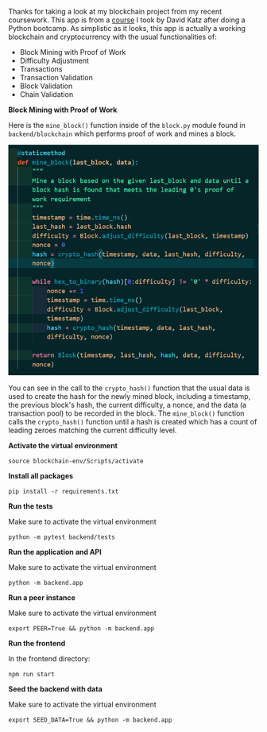Thanks for taking a look at my blockchain project from my recent coursework. This app is from a [course](https://www.udemy.com/course/python-js-react-blockchain/) I took by David Katz after doing a Python bootcamp. As simplistic as it looks, this app is actually a working blockchain and cryptocurrency with the usual functionalities of:

 - Block Mining with Proof of Work
 - Difficulty Adjustment
 - Transactions
 - Transaction Validation
 - Block Validation
 - Chain Validation

**Block Mining with Proof of Work**

Here is the ```mine_block()``` function inside of the ```block.py``` module found in ```backend/blockchain``` which performs proof of work and mines a block.

![](screenshots/mine_block().PNG)

You can see in the call to the ```crypto_hash()``` function that the usual data is used to create the hash for the newly mined block, including a timestamp, the previous block's hash, the current difficulty, a nonce, and the data (a transaction pool) to be recorded in the block. The ```mine_block()``` function calls the ```crypto_hash()``` function until a hash is created which has a count of leading zeroes matching the current difficulty level.

**Activate the virtual environment**

```
source blockchain-env/Scripts/activate
```
**Install all packages**

```
pip install -r requirements.txt     
```
**Run the tests**

Make sure to activate the virtual environment

```
python -m pytest backend/tests    
```
**Run the application and API**

Make sure to activate the virtual environment

```
python -m backend.app    
```

**Run a peer instance**

Make sure to activate the virtual environment

```
export PEER=True && python -m backend.app    
```

**Run the frontend**

In the frontend directory:
```
npm run start    
```

**Seed the backend with data**

Make sure to activate the virtual environment


```
export SEED_DATA=True && python -m backend.app    
```
